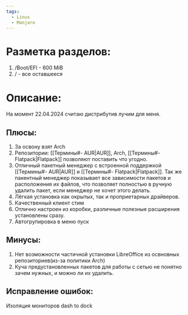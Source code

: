 ```yaml
---
tags:
  - Linux
  - Manjaro
---
```

# Разметка разделов:
1. /Boot/EFI - 600 MiB
2. / - все оставшееся
# Описание:
На момент 22.04.2024 считаю дистрибутив лучим для меня.
## Плюсы:
1. За освону взят Arch
2. Репозитории: [[Термины#- AUR|AUR]], Arch, [[Термины#- Flatpack|Flatpack]] позволяют поставить что угодно.
3. Отличный пакетный менеджер с встроенной поддержкой [[Термины#- AUR|AUR]] и [[Термины#- Flatpack|Flatpack]]. Так же пакентный менеджер показывает все зависимости пакетов и расположения их файлов, что позволяет полностью в ручную удалить пакет, если менеджер не хочет этого делать.
4. Лёгкая установка как окрытых, так и проприетарных драйверов.
5. Качественный клиент стим
6. Отлично настроен из коробки, различные полезные расширения установлены сразу.
7. Автогрупировка в меню пуск
## Минусы:
1. Нет возможности частичной установки LibreOffice из освновных репозиториев(из-за политики Arch)
2. Куча предустановленных пакетов для работы с сетью не понятно зачем нужных, и можно ли их удалить.
## Исправление ошибок:
Изоляция мониторов dash to dock



